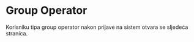 # Group Operator

Korisniku tipa group operator nakon prijave na sistem otvara se sljedeća stranica.

<figure><img src="../.gitbook/assets/Screenshot%202023-12-26%20at%2015.34.30.png" alt=""><figcaption></figcaption></figure>

<figure><img src="../.gitbook/assets/Screenshot%202023-12-26%20at%2015.36.21.png" alt=""><figcaption></figcaption></figure>

<figure><img src="../.gitbook/assets/Screenshot%202023-12-26%20at%2015.34.43.png" alt=""><figcaption></figcaption></figure>

<figure><img src="../.gitbook/assets/Screenshot%202023-12-26%20at%2015.35.18.png" alt=""><figcaption></figcaption></figure>

<figure><img src="../.gitbook/assets/Screenshot%202023-12-26%20at%2015.35.33.png" alt=""><figcaption></figcaption></figure>

<figure><img src="../.gitbook/assets/Screenshot%202023-12-26%20at%2015.35.44.png" alt=""><figcaption></figcaption></figure>

<figure><img src="../.gitbook/assets/Screenshot%202023-12-26%20at%2015.36.48.png" alt=""><figcaption></figcaption></figure>

<figure><img src="../.gitbook/assets/Screenshot%202023-12-26%20at%2015.59.32.png" alt=""><figcaption></figcaption></figure>

<figure><img src="../.gitbook/assets/Screenshot%202023-12-26%20at%2015.59.51.png" alt=""><figcaption></figcaption></figure>

<figure><img src="../.gitbook/assets/Screenshot%202023-12-26%20at%2016.02.10.png" alt=""><figcaption></figcaption></figure>

<figure><img src="../.gitbook/assets/Screenshot%202023-12-26%20at%2016.03.01.png" alt=""><figcaption></figcaption></figure>

<figure><img src="../.gitbook/assets/Screenshot%202023-12-26%20at%2016.20.26.png" alt=""><figcaption></figcaption></figure>

<figure><img src="../.gitbook/assets/Screenshot%202023-12-26%20at%2016.46.14.png" alt=""><figcaption></figcaption></figure>

